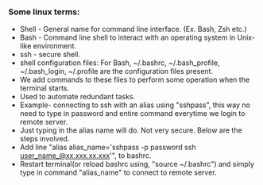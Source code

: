 ### Some linux terms:
- Shell - General name for command line interface. (Ex. Bash, Zsh etc.)
- Bash - Command line shell to interact with an operating system in Unix-like environment.
- ssh - secure shell.
- shell configuration files: For Bash, ~/.bashrc, ~/.bash_profile, ~/.bash_login, ~/.profile are the configuration files present.
- We add commands to these files to perform some operation when the terminal starts.
- Used to automate redundant tasks.
- Example- connecting to ssh with an alias using "sshpass", this way no need to type in password and entire command everytime we login to remote server.
- Just typing in the alias name will do. Not very secure. Below are the steps involved.
- Add line "alias alias_name='sshpass -p password ssh user_name_@xx.xxx.xx.xxx'", to bashrc.
- Restart terminal(or reload bashrc using, "source ~/.bashrc") and simply type in command "alias_name" to connect to remote server.
